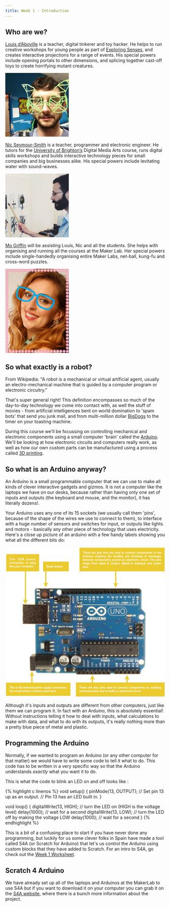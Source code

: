 ```yaml
---
title: Week 1 - Introduction
---
```


<!-- Welcome to <a href="http://makerclub.org">Maker Club</a>’s <b>Let’s Build Robots!</b>, a 6 week course being held at <a href="http://makerclub.org/makerlab">Maker Lab</a>, a community hub dedicated to digital education in Brighton. --> 


## Who are we?


<a href="http://digitaltinkerings.com">Louis d’Aboville</a> is a teacher, digital tinkerer and toy hacker. He helps to run creative workshops for young people as part of <a href="http://exploringsenses.co.uk">Exploring Senses</a>, and creates interactive projections for a range of events. His special powers include opening portals to other dimensions, and splicing together cast-off toys to create horrifying mutant creatures.


<img src="../img/Louis.jpg" alt="Louis" style="width: 200px;">


<a href="http://seymoursmith.net">Nic Seymour-Smith</a> is a teacher, programmer and electronic engineer. He tutors for the <a href="http://brighton.ac.uk">University of Brighton’s</a> Digital Media Arts course, runs digital skills workshops and builds interactive technology pieces for small companies and big businesses alike. His special powers include levitating water with sound-waves. 


<img src="../img/Nic.jpg" alt="Nic" style="width: 200px;">


<a href="http://makerclub.org">Mo Griffin</a> will be assisting Louis, Nic and all the students. She helps with organising and running all the courses at the Maker Lab. Her special powers include single-handedly organising entire Maker Labs, net-ball, kung-fu and cross-word puzzles.


<img src="../img/mo.jpg" alt="Mo" style="width: 200px;">


## So what exactly is a robot?


From Wikipedia:
"A robot is a mechanical or virtual artificial agent, usually an electro-mechanical machine that is guided by a computer program or electronic circuitry."


That's super general right! This definition encompasses so much of the day-to-day technology we come into contact with, as well the stuff of movies - from artificial intelligences bent on world domination to 'spam bots' that send you junk mail, and from multi-million dollar <a href="https://www.youtube.com/watch?v=W1czBcnX1Ww">BigDogs</a> to the timer on your toasting machine.


During this course we'll be focussing on controlling mechanical and electronic components using a small computer 'brain' called the <a href="http://arduino.cc">Arduino</a>. We'll be looking at how electronic circuits and computers really work, as well as how our own custom parts can be manufactured using a process called <a href="https://en.wikipedia.org/wiki/3D_printing">3D printing</a>.


## So what is an Arduino anyway?


An Arduino is a small programmable computer that we can use to make all kinds of clever interactive gadgets and gizmos. It is not a computer like the laptops we have on our desks, because rather than having only one set of inputs and outputs (the keyboard and mouse, and the monitor), it has literally dozens!.


Your Arduino uses any one of its 15 sockets (we usually call them 'pins', because of the shape of the wires we use to connect to them), to interface with a huge number of sensors and switches for input, or outputs like lights and motors - basically any other piece of technology that uses electricity. Here's a close up picture of an arduino with a few handy labels showing you what all the different bits do:


![Arduino Uno](../img/ArduinoDiagram.jpg "An Arduino Uno")


Although it's inputs and outputs are different from other computers, just like them we can program it. In fact with an Arduino, this is absolutely essential! Without instructions telling it how to deal with inputs, what calculations to make with data, and what to do with its outputs, it's really nothing more than a pretty blue piece of metal and plastic. 


## Programming the Arduino


Normally, if we wanted to program an Arduino (or any other computer for that matter) we would have to write some code to tell it what to do. This code has to be written in a very specific way so that the Arduino understands *exactly* what you want it to do.
 
This is what the code to blink an LED on and off looks like :

{% highlight c linenos %}
void setup() 
{
  pinMode(13, OUTPUT);      // Set pin 13 up as an output. 
                            // Pin 13 has an LED built in.
}

void loop() 
{
  digitalWrite(13, HIGH);   // turn the LED on (HIGH is the voltage level)
  delay(1000);              // wait for a second
  digitalWrite(13, LOW);    // turn the LED off by making the voltage LOW
  delay(1000);              // wait for a second
}
{% endhighlight %}


This is a bit of a confusing place to start if you have never done any programming, but luckily for us some clever folks in Spain have made a tool called S4A (or Scratch for Arduino) that let's us control the Arduino using custom blocks that they have added to Scratch. For an intro to S4A, go check out the <a href="{{ site.url }}{% post_url 2015-04-30-week-1-worksheet %}">Week 1 Worksheet</a>.


## Scratch 4 Arduino


We have already set up all of the laptops and Arduinos at the MakerLab to use S4A but if you want to download it on your computer you can grab it on the <a href="http://s4a.cat">S4A website</a>, where there is a bunch more information about the project.
